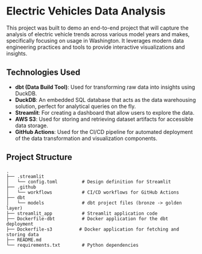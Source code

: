# Electric Vehicles Data Analysis

This project was built to demo an end-to-end project that will capture the analysis of electric vehicle trends across various model years and makes, specifically focusing on usage in Washington. It leverages modern data engineering practices and tools to provide interactive visualizations and insights.

## Technologies Used

- **dbt (Data Build Tool)**: Used for transforming raw data into insights using DuckDB.
- **DuckDB**: An embedded SQL database that acts as the data warehousing solution, perfect for analytical queries on the fly.
- **Streamlit**: For creating a dashboard that allow users to explore the data.
- **AWS S3**: Used for storing and retrieving dataset artifacts for accessible data storage.
- **GitHub Actions**: Used for the CI/CD pipeline for automated deployment of the data transformation and visualization components.

## Project Structure

```plaintext
.
├── .streamlit
│   └── config.toml         # Design definition for Streamlit
├── .github
│   └── workflows           # CI/CD workflows for GitHub Actions
├── dbt
│   └── models              # dbt project files (bronze -> golden layer)
├── streamlit_app           # Streamlit application code
├── Dockerfile-dbt          # Docker application for the dbt deployment
├── Dockerfile-s3          # Docker application for fetching and storing data
├── README.md
└── requirements.txt        # Python dependencies
```

